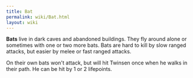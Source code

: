 ```yaml
---
title: Bat
permalink: wiki/Bat.html
layout: wiki
---
```


**Bats** live in dark caves and abandoned buildings. They fly around
alone or sometimes with one or two more bats. Bats are hard to kill by
slow ranged attacks, but easier by melee or fast ranged attacks.

On their own bats won't attack, but will hit Twinsen once when he walks
in their path. He can be hit by 1 or 2 lifepoints.
